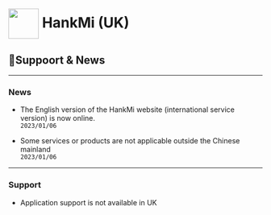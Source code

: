 # [<img src="https://www.hankmi.com/favicon.ico" width="60" height="60" align="center" />](https://www.hankmi.com/en) HankMi (UK)
## 📰Suppoort & News

***
### News
* The English version of the HankMi website (international service version) is now online.  
`2023/01/06`  
  
* Some services or products are not applicable outside the Chinese mainland  
`2023/01/06`  
  

***

### Support
* Application support is not available in UK

